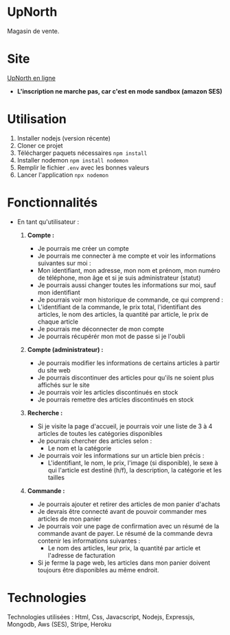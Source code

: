 # UpNorth

Magasin de vente.
# Site

[UpNorth en ligne](https://upnorth-cegep.herokuapp.com/) 

- **L'inscription ne marche pas, car c'est en mode sandbox (amazon SES)**

# Utilisation

1. Installer nodejs (version récente)
2. Cloner ce projet
3. Télécharger paquets nécessaires `npm install`
4. Installer nodemon `npm install nodemon`
5. Remplir le fichier `.env` avec les bonnes valeurs
6. Lancer l'application `npx nodemon`

# Fonctionnalités

- En tant qu'utilisateur :

  1. **Compte :**

     - Je pourrais me créer un compte
     - Je pourrais me connecter à me compte et voir les informations suivantes sur moi :
     - Mon identifiant, mon adresse, mon nom et prénom, mon numéro de téléphone, mon âge et si je suis administrateur (statut)
     - Je pourrais aussi changer toutes les informations sur moi, sauf mon identifiant
     - Je pourrais voir mon historique de commande, ce qui comprend :
     - L'identifiant de la commande, le prix total, l'identifiant des articles, le nom des articles, la quantité par article, le prix de chaque article
     - Je pourrais me déconnecter de mon compte
     - Je pourrais récupérér mon mot de passe si je l'oubli

  2. **Compte (administrateur) :**

     - Je pourrais modifier les informations de certains articles à partir du site web
     - Je pourrais discontinuer des articles pour qu'ils ne soient plus affichés sur le site
     - Je pourrais voir les articles discontinués en stock
     - Je pourrais remettre des articles discontinués en stock

  3. **Recherche :**

     - Si je visite la page d'accueil, je pourrais voir une liste de 3 à 4 articles de toutes les catégories disponibles
     - Je pourrais chercher des articles selon :
       - Le nom et la catégorie
     - Je pourrais voir les informations sur un article bien précis :
       - L'identifiant, le nom, le prix, l'image (si disponible), le sexe à qui l'article est destiné (h/f), la description, la catégorie et les tailles

  4. **Commande :**

     - Je pourrais ajouter et retirer des articles de mon panier d'achats
     - Je devrais être connecté avant de pouvoir commander mes articles de mon panier
     - Je pourrais voir une page de confirmation avec un résumé de la commande avant de payer. Le résumé de la commande devra contenir les informations suivantes :
       - Le nom des articles, leur prix, la quantité par article et l'adresse de facturation
     - Si je ferme la page web, les articles dans mon panier doivent toujours être disponibles au même endroit.

# Technologies

Technologies utilisées : Html, Css, Javacscript, Nodejs, Expressjs, Mongodb, Aws (SES), Stripe, Heroku
